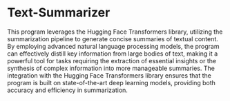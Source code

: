 # Text-Summarizer


This program leverages the Hugging Face Transformers library, utilizing the summarization pipeline to generate concise summaries of textual content. By employing advanced natural language processing models, the program can effectively distill key information from large bodies of text, making it a powerful tool for tasks requiring the extraction of essential insights or the synthesis of complex information into more manageable summaries. The integration with the Hugging Face Transformers library ensures that the program is built on state-of-the-art deep learning models, providing both accuracy and efficiency in summarization.
